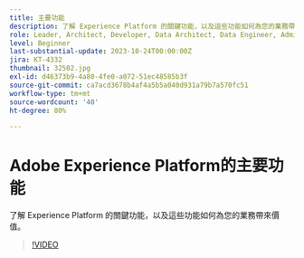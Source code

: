 ```yaml
---
title: 主要功能
description: 了解 Experience Platform 的關鍵功能，以及這些功能如何為您的業務帶來價值。
role: Leader, Architect, Developer, Data Architect, Data Engineer, Admin, User
level: Beginner
last-substantial-update: 2023-10-24T00:00:00Z
jira: KT-4332
thumbnail: 32502.jpg
exl-id: d46373b9-4a80-4fe0-a072-51ec48585b3f
source-git-commit: ca7acd3678b4af4a5b5a040d931a79b7a570fc51
workflow-type: tm+mt
source-wordcount: '40'
ht-degree: 80%

---
```


# Adobe Experience Platform的主要功能

了解 Experience Platform 的關鍵功能，以及這些功能如何為您的業務帶來價值。

>[!VIDEO](https://video.tv.adobe.com/v/32502?learn=on)

